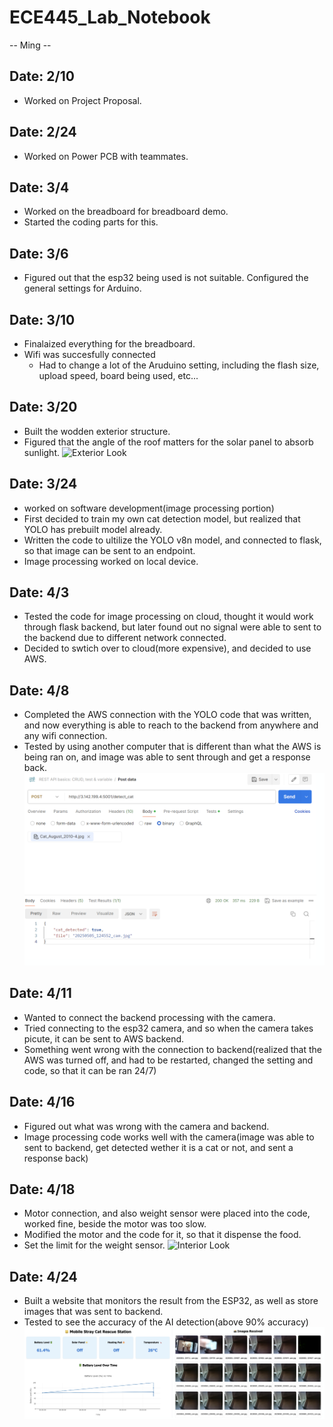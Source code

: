 # ECE445_Lab_Notebook
-- Ming -- 


Date: 2/10
-- 

- Worked on Project Proposal.

Date: 2/24
-- 
- Worked on Power PCB with teammates. 


Date: 3/4
-- 
- Worked on the breadboard for breadboard demo.
- Started the coding parts for this.


Date: 3/6
-- 
- Figured out that the esp32 being used is not suitable.
 Configured the general settings for Arduino.


Date: 3/10
-- 
- Finalaized everything for the breadboard. 
- Wifi was succesfully connected
    - Had to change a lot of the Aruduino setting, including the flash size, upload speed, board being used, etc...


Date: 3/20
-- 
- Built the wodden exterior structure. 
- Figured that the angle of the roof matters for the solar panel to absorb sunlight.
  ![Exterior Look](Exterior_Look.png)



Date: 3/24
-- 
- worked on software development(image processing portion)
- First decided to train my own cat detection model, but realized that YOLO has prebuilt model already.
- Written the code to ultilize the YOLO v8n model, and connected to flask, so that image can be sent to an endpoint.
- Image processing worked on local device.



Date: 4/3
-- 
- Tested the code for image processing on cloud, thought it would work through flask backend, but later found out no signal were able to sent to the backend due to different network connected.
- Decided to swtich over to cloud(more expensive), and decided to use AWS. 

Date: 4/8
-- 
- Completed the AWS connection with the YOLO code that was written, and now everything is able to reach to the backend from anywhere and any wifi connection. 
- Tested by using another computer that is different than what the AWS is being ran on, and image was able to sent through and get a response back. 
  ![AWS](AWS.png)


Date: 4/11
-- 
- Wanted to connect the backend processing with the camera.
- Tried connecting to the esp32 camera, and so when the camera takes picute, it can be sent to AWS backend. 
- Something went wrong with the connection to backend(realized that the AWS was turned off, and had to be restarted, changed the setting and code, so that it can be ran 24/7)


Date: 4/16
-- 
- Figured out what was wrong with the camera and backend.
- Image processing code works well with the camera(image was able to sent to backend, get detected wether it is a cat or not, and sent a response back)


Date: 4/18
--
- Motor connection, and also weight sensor were placed into the code, worked fine, beside the motor was too slow. 
- Modified the motor and the code for it, so that it dispense the food.
- Set the limit for the weight sensor. 
  ![Interior Look](Interior_Look.png)


Date: 4/24
-- 
- Built a website that monitors the result from the ESP32, as well as store images that was sent to backend. 
- Tested to see the accuracy of the AI detection(above 90% accuracy)
![Website](Website.png)













